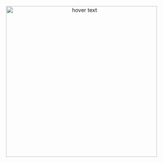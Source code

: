 
<p align="center">
  <img src="https://github.com/Divij96/Projects/blob/main/ScaraRobot/Base_Joint/Images/joint_components.png" width="400" title="hover text">
</p>
